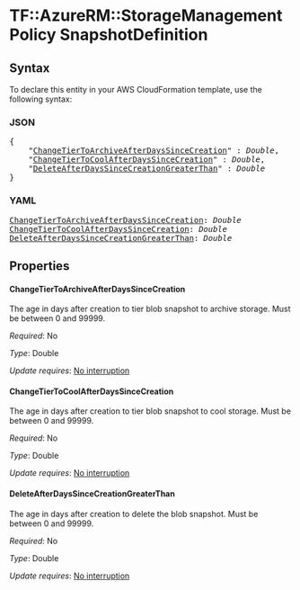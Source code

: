 # TF::AzureRM::StorageManagementPolicy SnapshotDefinition

## Syntax

To declare this entity in your AWS CloudFormation template, use the following syntax:

### JSON

<pre>
{
    "<a href="#changetiertoarchiveafterdayssincecreation" title="ChangeTierToArchiveAfterDaysSinceCreation">ChangeTierToArchiveAfterDaysSinceCreation</a>" : <i>Double</i>,
    "<a href="#changetiertocoolafterdayssincecreation" title="ChangeTierToCoolAfterDaysSinceCreation">ChangeTierToCoolAfterDaysSinceCreation</a>" : <i>Double</i>,
    "<a href="#deleteafterdayssincecreationgreaterthan" title="DeleteAfterDaysSinceCreationGreaterThan">DeleteAfterDaysSinceCreationGreaterThan</a>" : <i>Double</i>
}
</pre>

### YAML

<pre>
<a href="#changetiertoarchiveafterdayssincecreation" title="ChangeTierToArchiveAfterDaysSinceCreation">ChangeTierToArchiveAfterDaysSinceCreation</a>: <i>Double</i>
<a href="#changetiertocoolafterdayssincecreation" title="ChangeTierToCoolAfterDaysSinceCreation">ChangeTierToCoolAfterDaysSinceCreation</a>: <i>Double</i>
<a href="#deleteafterdayssincecreationgreaterthan" title="DeleteAfterDaysSinceCreationGreaterThan">DeleteAfterDaysSinceCreationGreaterThan</a>: <i>Double</i>
</pre>

## Properties

#### ChangeTierToArchiveAfterDaysSinceCreation

The age in days after creation to tier blob snapshot to archive storage. Must be between 0 and 99999.

_Required_: No

_Type_: Double

_Update requires_: [No interruption](https://docs.aws.amazon.com/AWSCloudFormation/latest/UserGuide/using-cfn-updating-stacks-update-behaviors.html#update-no-interrupt)

#### ChangeTierToCoolAfterDaysSinceCreation

The age in days after creation to tier blob snapshot to cool storage. Must be between 0 and 99999.

_Required_: No

_Type_: Double

_Update requires_: [No interruption](https://docs.aws.amazon.com/AWSCloudFormation/latest/UserGuide/using-cfn-updating-stacks-update-behaviors.html#update-no-interrupt)

#### DeleteAfterDaysSinceCreationGreaterThan

The age in days after creation to delete the blob snapshot. Must be between 0 and 99999.

_Required_: No

_Type_: Double

_Update requires_: [No interruption](https://docs.aws.amazon.com/AWSCloudFormation/latest/UserGuide/using-cfn-updating-stacks-update-behaviors.html#update-no-interrupt)


